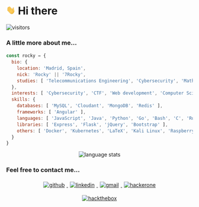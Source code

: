 # <img src="https://raw.githubusercontent.com/ABSphreak/ABSphreak/master/gifs/Hi.gif" width="25px"> Hi there

![visitors](https://visitor-badge.glitch.me/badge?page_id=7Rocky/7Rocky)

### A little more about me...

```js
const rocky = {
  bio: {
    location: 'Madrid, Spain',
    nick: 'Rocky' || '7Rocky',
    studies: [ 'Telecommunications Engineering', 'Cybersecurity', 'Mathematics' ]
  },
  interests: [ 'Cybersecurity', 'CTF', 'Web development', 'Computer Science', 'Cloud Computing' ],
  skills: {
    databases: [ 'MySQL', 'Cloudant', 'MongoDB', 'Redis' ],
    frameworks: [ 'Angular' ],
    languages: [ 'JavaScript', 'Java', 'Python', 'Go', 'Bash', 'C', 'Ruby', 'Matlab', 'R' ],
    libraries: [ 'Express', 'Flask', 'jQuery', 'Bootstrap' ],
    others: [ 'Docker', 'Kubernetes', 'LaTeX', 'Kali Linux', 'Raspberry Pi', 'Arduino' ]
  }
}
```

<p align="center">
	<img alt="language stats" src="https://github-readme-stats.vercel.app/api/top-langs?username=7Rocky&theme=dark&hide=HTML,TeX,R,Less,CSS&count_private=false&show_icons=true&layout=compact&langs_count=6">
</p>

### Feel free to contact me...

<p align="center">
	<a href="https://github.com/7Rocky" target="_blank">
		<img alt="github" src="https://img.icons8.com/clouds/100/000000/github.png" style="padding: 5px;" width="10%">
	</a>
	<a href="https://www.linkedin.com/in/roberto-gesteira-minarro/" target="_blank">
		<img alt="linkedin" src="https://img.icons8.com/clouds/100/000000/linkedin.png" style="padding: 5px;" width="10%">
	</a>
	<a href="mailto:rockygitt@gmail.com" target="_blank">
		<img alt="gmail" src="https://img.icons8.com/clouds/100/000000/gmail.png" style="padding: 5px;" width="10%">
	</a>
	<a href="https://hackerone.com/7rocky?type=user" target="_blank">
		<img alt="hackerone" src="https://img.icons8.com/clouds/344/hacking.png" style="padding: 5px;" width="10%">
	</a>
</p>
<p align="center">
	<a href="https://app.hackthebox.eu/profile/532274" target="_blank">
		<img alt="hackthebox" src="https://www.hackthebox.eu/badge/image/532274">
	</a>
</p>
